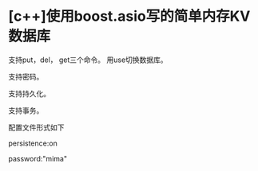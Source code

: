 # [c++]使用boost.asio写的简单内存KV数据库
支持put，del， get三个命令。
用use切换数据库。

支持密码。

支持持久化。

支持事务。

<p>配置文件形式如下</p>
<p>persistence:on</p>
<p>password:"mima"</p>
